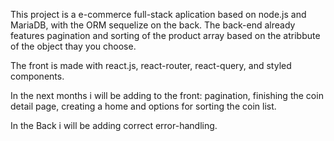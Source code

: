 This project is a e-commerce full-stack aplication based on node.js and MariaDB, with the ORM sequelize on the back.
The back-end already features pagination and sorting of the product array based on the atribbute of the object thay you choose. 

The front is made with react.js, react-router, react-query, and styled components. 

In the next months i will be adding to the front: pagination, finishing the coin detail page, creating a home and options for sorting the coin list.

In the Back i will be adding correct error-handling.
